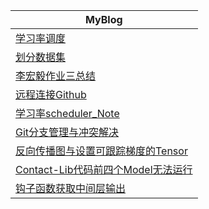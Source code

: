 | **MyBlog**                                                   |
| ------------------------------------------------------------ |
| [学习率调度](MyNote/note2.md)                                |
| [划分数据集](MyNote/note1.md)                                |
| [李宏毅作业三总结](MyNote/LHY_HW3_Note.md)                   |
| [远程连接Github](MyNote/远程连接Github仓库.md)               |
| [学习率scheduler_Note](MyNote/学习率schedulerNote.md)        |
| [Git分支管理与冲突解决](MyNote/Git分支管理与冲突解决.md)     |
| [反向传播图与设置可跟踪梯度的Tensor](MyNote/反向传播图与设置可跟踪梯度的Tensor.md) |
| [Contact-Lib代码前四个Model无法运行](MyNote/Contact-Lib代码前四个Model无法运行.md) |
| [钩子函数获取中间层输出](MyNote/钩子函数获取中间层输出.md)   |

